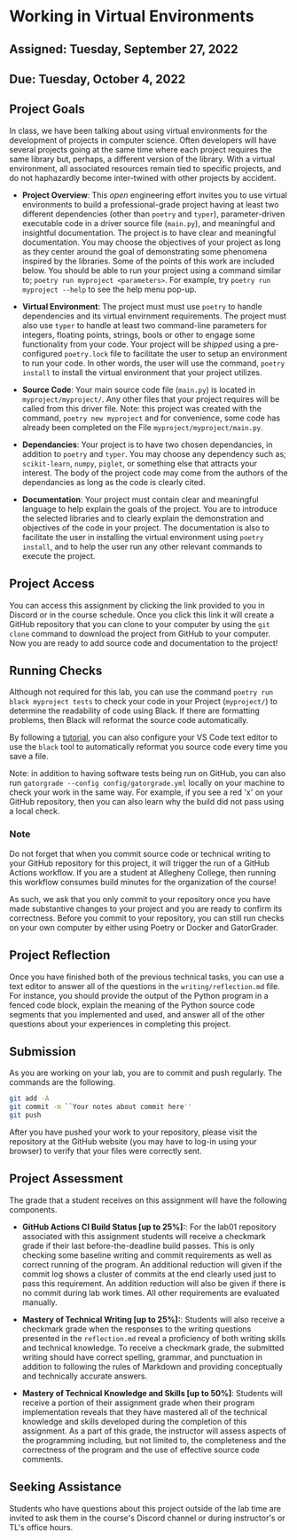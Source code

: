 # Working in Virtual Environments

## Assigned: Tuesday, September 27, 2022

## Due: Tuesday, October 4, 2022

## Project Goals

In class, we have been talking about using virtual environments for the development of projects in computer science. Often developers will have several projects going at the same time where each project requires the same library but, perhaps, a different version of the library. With a virtual environment, all associated resources remain tied to specific projects, and do not haphazardly become inter-twined with other projects by accident.

- __Project Overview__: This _open_ engineering effort invites you to use virtual environments to build a professional-grade project having at least two different dependencies (other than `poetry` and `typer`), parameter-driven executable code in a driver source file (`main.py`), and meaningful and insightful documentation. The project is to have clear and meaningful documentation. You may choose the objectives of your project as long as they center around the goal of demonstrating some phenomena inspired by the libraries. Some of the points of this work are included below. You should be able to run your project using a command similar to; `poetry run myproject <parameters>`. For example, try `poetry run myproject --help` to see the help menu pop-up.

- __Virtual Environment__: The project must must use `poetry` to handle dependencies and its virtual envirnment requirements. The project must also use `typer` to handle at least two command-line parameters for integers, floating points, strings, bools or other to engage some functionality from your code. Your project will be _shipped_ using a pre-configured `poetry.lock` file to facilitate the user to setup an environment to run your code. In other words, the user will use the command, `poetry install` to install the virtual environment that your project utilizes. 

- __Source Code__: Your main source code file (`main.py`) is located in `myproject/myproject/`. Any other files that your project requires will be called from this driver file. Note: this project was created with the command, `poetry new myproject` and for convenience, some code has already been completed on the File `myproject/myproject/main.py`.

- __Dependancies__: Your project is to have two chosen dependancies, in addition to `poetry` and `typer`. You may choose any dependency such as; `scikit-learn`, `numpy`, `piglet`, or something else that attracts your interest. The body of the project code may come from the authors of the dependancies as long as the code is clearly cited. 

- __Documentation__: Your project must contain clear and meaningful language to help explain the goals of the project. You are to introduce the selected libraries and to clearly explain the demonstration and objectives of the code in your project. The documentation is also to facilitate the user in installing the virtual environment using `poetry install`, and to help the user run any other relevant commands to execute the project.


## Project Access

You can access this assignment by clicking the link provided to you in Discord or in the course schedule. Once you click this link it will create a GitHub repository that you can clone to your computer by using the `git clone` command to download the project from GitHub to your computer. Now you are ready to add source code and documentation to the project!

## Running Checks

Although not required for this lab, you can use the command `poetry run black myproject tests` to check your code in your Project (`myproject/`) to determine the readability of code using Black. If there are formatting problems, then Black will reformat the source code automatically.

By following a [tutorial](https://dev.to/adamlombard/how-to-use-the-black-python-code-formatter-in-vscode-3lo0), you can also configure your VS Code text editor to use the `black` tool to automatically reformat you source code every time you save a file.

Note: in addition to having software tests being run on GitHub, you can also run `gatorgrade --config config/gatorgrade.yml` locally on your machine to check your work in the same way. For example, if you see a red 'x' on your GitHub repository, then you can also learn why the build did not pass using a local check.

### Note

Do not forget that when you commit source code or technical writing to your GitHub repository for this project, it will trigger the run of a GitHub Actions workflow. If you are a student at Allegheny College, then running this workflow consumes build minutes for the organization of the course!

As such, we ask that you only commit to your repository once you have made substantive changes to your project and you are ready to confirm its correctness. Before you commit to your repository, you can still run checks on your own computer by either using Poetry or Docker and GatorGrader.

## Project Reflection

Once you have finished both of the previous technical tasks, you can use a text editor to answer all of the questions in the `writing/reflection.md` file. For instance, you should provide the output of the Python program in a fenced code block, explain the meaning of the Python source code segments that you implemented and used, and answer all of the other questions about your experiences in completing this project.

## Submission

As you are working on your lab, you are to commit and push regularly. The commands are the following.

```bash
git add -A
git commit -m ``Your notes about commit here''
git push
```

After you have pushed your work to your repository, please visit the repository at the GitHub website (you may have to log-in using your browser) to verify that your files were correctly sent.

## Project Assessment

The grade that a student receives on this assignment will have the following components.

- **GitHub Actions CI Build Status [up to 25%]:**: For the lab01 repository associated with this assignment students will receive a checkmark grade if their last before-the-deadline build passes. This is only checking some baseline writing and commit requirements as well as correct running of the program. An additional reduction will given if the commit log shows a cluster of commits at the end clearly used just to pass this requirement. An addition reduction will also be given if there is no commit during lab work times. All other requirements are evaluated manually.

- **Mastery of Technical Writing [up to 25%]:**: Students will also receive a checkmark grade when the responses to the writing questions presented in the `reflection.md` reveal a proficiency of both writing skills and technical knowledge. To receive a checkmark grade, the submitted writing should have correct spelling, grammar, and punctuation in addition to following the rules of Markdown and providing conceptually and technically accurate answers.

- **Mastery of Technical Knowledge and Skills [up to 50%]**: Students will receive a portion of their assignment grade when their program implementation reveals that they have mastered all of the technical knowledge and skills developed during the completion of this assignment. As a part of this grade, the instructor will assess aspects of the programming including, but not limited to, the completeness and the correctness of the program and the use of effective source code comments.

## Seeking Assistance

Students who have questions about this project outside of the lab time are invited to ask them in the course's Discord channel or during instructor's or TL's office hours.

